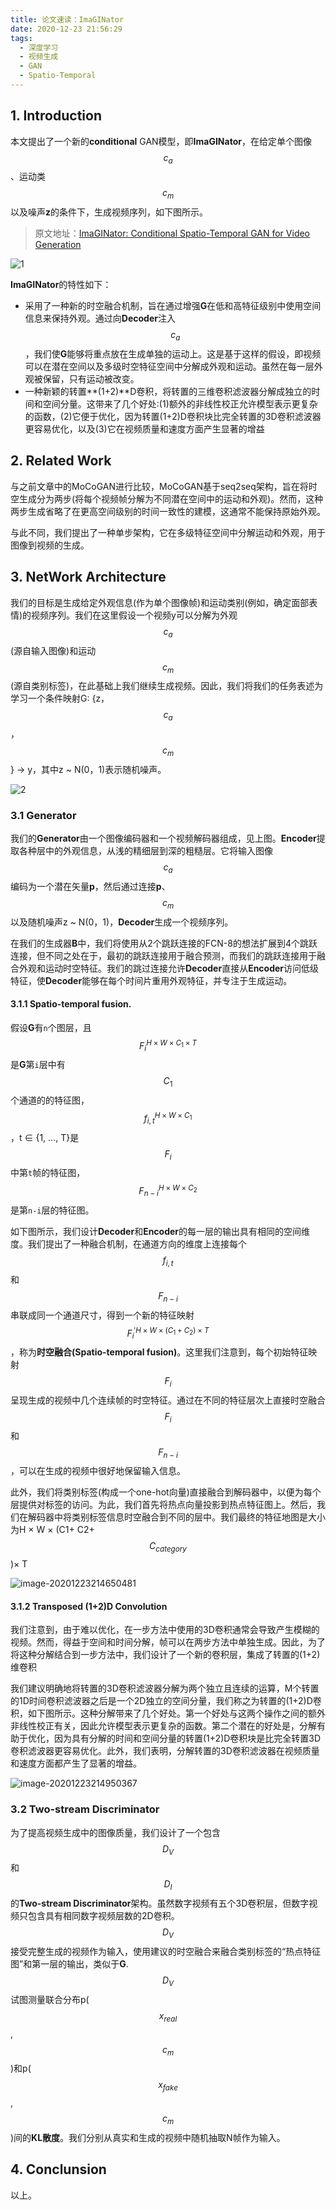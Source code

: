 ```yaml
---
title: 论文速读：ImaGINator
date: 2020-12-23 21:56:29
tags:
  - 深度学习
  - 视频生成
  - GAN
  - Spatio-Temporal
---
```


## 1. Introduction

本文提出了一个新的**conditional** GAN模型，即**ImaGINator**，在给定单个图像$$ c_{a} $$、运动类$$ c_{m} $$以及噪声**z**的条件下，生成视频序列，如下图所示。
> 原文地址：[ImaGINator: Conditional Spatio-Temporal GAN for Video Generation](https://openaccess.thecvf.com/content_WACV_2020/papers/WANG_ImaGINator_Conditional_Spatio-Temporal_GAN_for_Video_Generation_WACV_2020_paper.pdf)

![1](https://i.loli.net/2020/12/23/ktXIgMHDd1f5cL8.png)

**ImaGINator**的特性如下：

- 采用了一种新的时空融合机制，旨在通过增强**G**在低和高特征级别中使用空间信息来保持外观。通过向**Decoder**注入$$ c_{a} $$，我们使**G**能够将重点放在生成单独的运动上。这是基于这样的假设，即视频可以在潜在空间以及多级时空特征空间中分解成外观和运动。虽然在每一层外观被保留，只有运动被改变。
- 一种新颖的转置**(1+2)**D卷积，将转置的三维卷积滤波器分解成独立的时间和空间分量。这带来了几个好处:(1)额外的非线性校正允许模型表示更复杂的函数，(2)它便于优化，因为转置(1+2)D卷积块比完全转置的3D卷积滤波器更容易优化，以及(3)它在视频质量和速度方面产生显著的增益

## 2. Related Work

与之前文章中的MoCoGAN进行比较，MoCoGAN基于seq2seq架构，旨在将时空生成分为两步(将每个视频帧分解为不同潜在空间中的运动和外观)。然而，这种两步生成省略了在更高空间级别的时间一致性的建模，这通常不能保持原始外观。

与此不同，我们提出了一种单步架构，它在多级特征空间中分解运动和外观，用于图像到视频的生成。

## 3. NetWork Architecture

我们的目标是生成给定外观信息(作为单个图像帧)和运动类别(例如，确定面部表情)的视频序列。我们在这里假设一个视频y可以分解为外观$$ c_{a} $$(源自输入图像)和运动$$ c_{m} $$(源自类别标签)，在此基础上我们继续生成视频。因此，我们将我们的任务表述为学习一个条件映射G: {z，$$ c_{a} $$，$$ c_{m} $$} → y，其中z ~ N(0，1)表示随机噪声。

![2](https://i.loli.net/2020/12/23/iQ3yBHj9XNCYGmr.png)

### 3.1 Generator

我们的**Generator**由一个图像编码器和一个视频解码器组成，见上图。**Encoder**提取各种层中的外观信息，从浅的精细层到深的粗糙层。它将输入图像$$ c_{a} $$编码为一个潜在矢量**p**，然后通过连接**p**、$$ c_{m} $$以及随机噪声z ~ N(0，1)，**Decoder**生成一个视频序列。

在我们的生成器**B**中，我们将使用从2个跳跃连接的FCN-8的想法扩展到4个跳跃连接，但不同之处在于，最初的跳跃连接用于融合预测，而我们的跳跃连接用于融合外观和运动时空特征。我们的跳过连接允许**Decoder**直接从**Encoder**访问低级特征，使**Decoder**能够在每个时间片重用外观特征，并专注于生成运动。

#### 3.1.1 Spatio-temporal fusion.

假设**G**有`n`个图层，且$$ F_{i}^{H×W×C_{1}×T} $$是**G**第`i`层中有$$ C_{1} $$个通道的的特征图，$$ f_{i,t}^{H×W×C_{1}} $$，t ∈ {1, ..., T}是$$ F_{i} $$中第`t`帧的特征图，$$ F_{n-i}^{H×W×C_{2}} $$是第`n-i`层的特征图。

如下图所示，我们设计**Decoder**和**Encoder**的每一层的输出具有相同的空间维度。我们提出了一种融合机制，在通道方向的维度上连接每个$$ f_{i,t} $$和$$ F_{n-i} $$串联成同一个通道尺寸，得到一个新的特征映射$$ F_{i}^{'  H×W×(C_{1}+C_{2})×T} $$，称为**时空融合(Spatio-temporal fusion)**。这里我们注意到，每个初始特征映射$$ F_{i} $$呈现生成的视频中几个连续帧的时空特征。通过在不同的特征层次上直接时空融合$$ F_{i} $$和 $$ F_{n-i} $$，可以在生成的视频中很好地保留输入信息。

此外，我们将类别标签(构成一个one-hot向量)直接融合到解码器中，以便为每个层提供对标签的访问。为此，我们首先将热点向量投影到热点特征图上。然后，我们在解码器中将类别标签信息时空融合到不同的层中。我们最终的特征地图是大小为H  × W × (C1+ C2+$$ C_{category} $$)× T

![image-20201223214650481](https://i.loli.net/2020/12/23/7cL2kewg64tDmsy.png)

#### 3.1.2 Transposed (1+2)D Convolution

我们注意到，由于难以优化，在一步方法中使用的3D卷积通常会导致产生模糊的视频。然而，得益于空间和时间分解，帧可以在两步方法中单独生成。因此，为了将这种分解结合到一步方法中，我们设计了一个新的卷积层，集成了转置的(1+2)维卷积

我们建议明确地将转置的3D卷积滤波器分解为两个独立且连续的运算，M个转置的1D时间卷积滤波器之后是一个2D独立的空间分量，我们称之为转置的(1+2)D卷积，如下图所示。这种分解带来了几个好处。第一个好处与这两个操作之间的额外非线性校正有关，因此允许模型表示更复杂的函数。第二个潜在的好处是，分解有助于优化，因为具有分解的时间和空间分量的转置(1+2)D卷积块是比完全转置3D卷积滤波器更容易优化。此外，我们表明，分解转置的3D卷积滤波器在视频质量和速度方面都产生了显著的增益。

![image-20201223214950367](https://i.loli.net/2020/12/23/eUCXnR7S6LHmDVI.png)

### 3.2 Two-stream Discriminator

为了提高视频生成中的图像质量，我们设计了一个包含$$ D_{V} $$和$$ D_{I} $$的**Two-stream Discriminator**架构。虽然数字视频有五个3D卷积层，但数字视频只包含具有相同数字视频层数的2D卷积。$$ D_{V} $$接受完整生成的视频作为输入，使用建议的时空融合来融合类别标签的“热点特征图”和第一层的输出，类似于**G**. $$ D_{V} $$试图测量联合分布p($$ x_{real} $$, $$ c_{m} $$)和p($$ x_{fake} $$, $$ c_{m} $$)间的**KL散度**。我们分别从真实和生成的视频中随机抽取N帧作为输入。

## 4. Conclunsion

以上。

